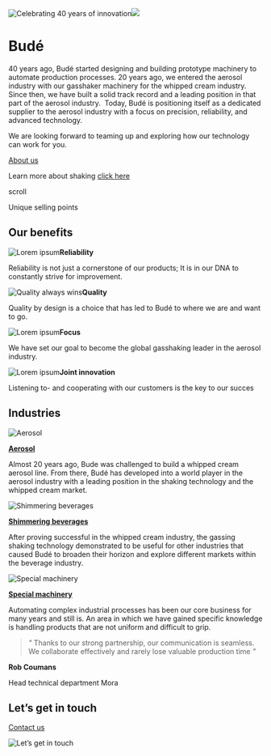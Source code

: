 ![Celebrating 40 years of innovation](https://www.bude.com/img/modal-text.webp)![](https://www.bude.com/img/left-corner.svg)

# Budé

40 years ago, Budé started designing and building prototype machinery to automate production processes. 20 years ago, we entered the aerosol industry with our gasshaker machinery for the whipped cream industry. Since then, we have built a solid track record and a leading position in that part of the aerosol industry.  Today, Budé is positioning itself as a dedicated supplier to the aerosol industry with a focus on precision, reliability, and advanced technology.

We are looking forward to teaming up and exploring how our technology can work for you.

[About us](https://www.bude.com/about "About us")

Learn more about shaking [click here](https://www.bude.com/industries/aerosol/gassing-shaking "click here")

scroll

Unique selling points

## Our benefits

![Lorem ipsum](https://www.bude.com/img/placeholder.gif)**Reliability**

Reliability is not just a cornerstone of our products; It is in our DNA to constantly strive for improvement.

![Quality always wins](https://www.bude.com/img/placeholder.gif)**Quality**

Quality by design is a choice that has led to Budé to where we are and want to go.

![Lorem ipsum](https://www.bude.com/img/placeholder.gif)**Focus**

We have set our goal to become the global gasshaking leader in the aerosol industry.

![Lorem ipsum](https://www.bude.com/img/placeholder.gif)**Joint innovation**

Listening to- and cooperating with our customers is the key to our succes

## Industries

![Aerosol](https://www.bude.com/img/placeholder.gif)

[**Aerosol**](https://www.bude.com/industries/aerosol "Aerosol")

Almost 20 years ago, Bude was challenged to build a whipped cream aerosol line. From there, Budé has developed into a world player in the aerosol industry with a leading position in the shaking technology and the whipped cream market.

![Shimmering beverages](https://www.bude.com/img/placeholder.gif)

[**Shimmering beverages**](https://www.bude.com/industries/shimmering-beverages "Shimmering beverages")

After proving successful in the whipped cream industry, the gassing shaking technology demonstrated to be useful for other industries that caused Budé to broaden their horizon and explore different markets within the beverage industry.

![Special machinery](https://www.bude.com/img/placeholder.gif)

[**Special machinery**](https://www.bude.com/industries/special-machinery "Special machinery")

Automating complex industrial processes has been our core business for many years and still is. An area in which we have gained specific knowledge is handling products that are not uniform and difficult to grip.

> _"_ Thanks to our strong partnership, our communication is seamless. We collaborate effectively and rarely lose valuable production time _"_

**Rob Coumans**

Head technical department Mora

## Let’s get in touch

[Contact us](https://www.bude.com/contact "Contact us")

![Let’s get in touch](https://www.bude.com/img/placeholder.gif)